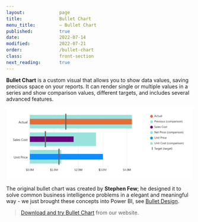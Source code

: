 ```yaml
---
layout:             page
title:              Bullet Chart
menu_title:         – Bullet Chart
published:          true
date:               2022-07-14
modified:           2022-07-21
order:              /bullet-chart
class:              front-section
next_reading:       true
---
```


**Bullet Chart** is a custom visual that allows you to show data values, saving precious space on your reports. It can render single or multiple values in a series and show comparison values, different targets, and includes several advanced features.

<img src="images/bullet-chart.png" width="700" class="naked">

The original bullet chart was created by **Stephen Few**; he designed it to solve common business intelligence problems in a elegant and meaningful way - we just brought these concepts into Power BI, see [Bullet Design](features/bullet-design.md).

> [Download and try Bullet Chart](https://okviz.com/bullet-chart/) from our website.